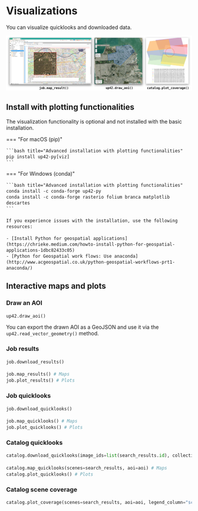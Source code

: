 # Visualizations

You can visualize quicklooks and downloaded data.

![](assets/vizualisations.jpg)

## Install with plotting functionalities

The visualization functionality is optional and not installed with the basic installation.

=== "For macOS (pip)"

    ```bash title="Advanced installation with plotting functionalities"
    pip install up42-py[viz]
    ```

=== "For Windows (conda)"

    ```bash title="Advanced installation with plotting functionalities"
    conda install -c conda-forge up42-py
    conda install -c conda-forge rasterio folium branca matplotlib descartes
    ```

    If you experience issues with the installation, use the following resources:

    - [Install Python for geospatial applications](https://chrieke.medium.com/howto-install-python-for-geospatial-applications-1dbc82433c05)
    - [Python for Geospatial work flows: Use anaconda](http://www.acgeospatial.co.uk/python-geospatial-workflows-prt1-anaconda/)

## Interactive maps and plots

### Draw an AOI

```python
up42.draw_aoi()
```

You can export the drawn AOI as a GeoJSON and use it via the `up42.read_vector_geometry()` method.

### Job results

```python
job.download_results()

job.map_results() # Maps
job.plot_results() # Plots
```

### Job quicklooks

```python
job.download_quicklooks()

job.map_quicklooks() # Maps
job.plot_quicklooks() # Plots
```

### Catalog quicklooks

```python
catalog.download_quicklooks(image_ids=list(search_results.id), collection="phr")

catalog.map_quicklooks(scenes=search_results, aoi=aoi) # Maps
catalog.plot_quicklooks() # Plots
```

### Catalog scene coverage

```python
catalog.plot_coverage(scenes=search_results, aoi=aoi, legend_column="sceneId") # Plots
```
